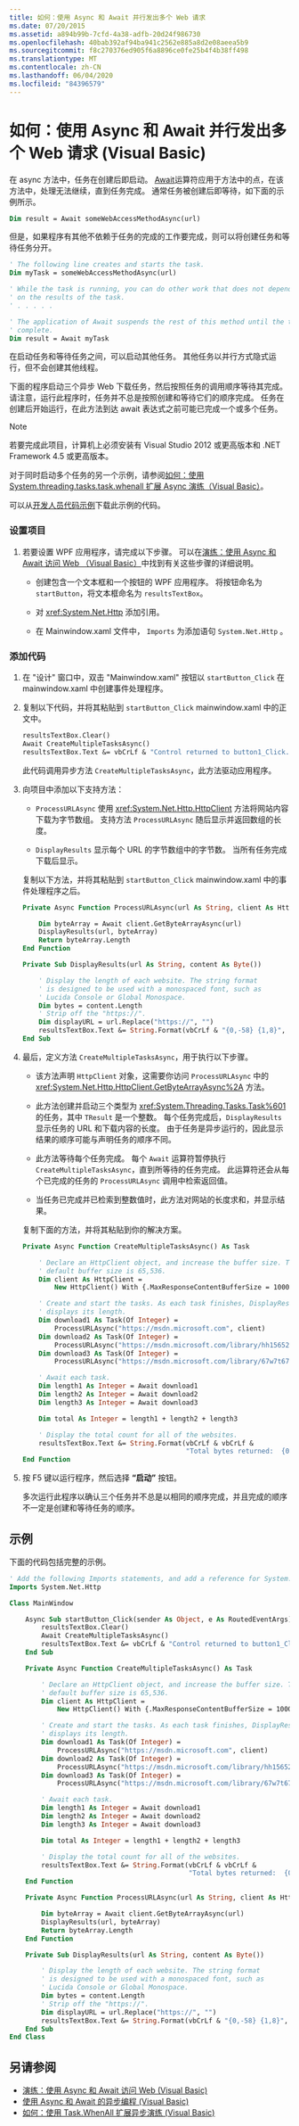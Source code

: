 ```yaml
---
title: 如何：使用 Async 和 Await 并行发出多个 Web 请求
ms.date: 07/20/2015
ms.assetid: a894b99b-7cfd-4a38-adfb-20d24f986730
ms.openlocfilehash: 40bab392af94ba941c2562e885a8d2e08aeea5b9
ms.sourcegitcommit: f8c270376ed905f6a8896ce0fe25b4f4b38ff498
ms.translationtype: MT
ms.contentlocale: zh-CN
ms.lasthandoff: 06/04/2020
ms.locfileid: "84396579"
---
```

# <a name="how-to-make-multiple-web-requests-in-parallel-by-using-async-and-await-visual-basic"></a>如何：使用 Async 和 Await 并行发出多个 Web 请求 (Visual Basic)

在 async 方法中，任务在创建后即启动。 [Await](../../../language-reference/operators/await-operator.md)运算符应用于方法中的点，在该方法中，处理无法继续，直到任务完成。 通常任务被创建后即等待，如下面的示例所示。

```vb
Dim result = Await someWebAccessMethodAsync(url)
```

但是，如果程序有其他不依赖于任务的完成的工作要完成，则可以将创建任务和等待任务分开。

```vb
' The following line creates and starts the task.
Dim myTask = someWebAccessMethodAsync(url)

' While the task is running, you can do other work that does not depend
' on the results of the task.
' . . . . .

' The application of Await suspends the rest of this method until the task is
' complete.
Dim result = Await myTask
```

在启动任务和等待任务之间，可以启动其他任务。 其他任务以并行方式隐式运行，但不会创建其他线程。

下面的程序启动三个异步 Web 下载任务，然后按照任务的调用顺序等待其完成。 请注意，运行此程序时，任务并不总是按照创建和等待它们的顺序完成。 任务在创建后开始运行，在此方法到达 await 表达式之前可能已完成一个或多个任务。

> [!NOTE]
> 若要完成此项目，计算机上必须安装有 Visual Studio 2012 或更高版本和 .NET Framework 4.5 或更高版本。

对于同时启动多个任务的另一个示例，请参阅[如何：使用 System.threading.tasks.task.whenall 扩展 Async 演练（Visual Basic）](how-to-extend-the-async-walkthrough-by-using-task-whenall.md)。

可以从[开发人员代码示例](https://code.msdn.microsoft.com/Async-Make-Multiple-Web-49adb82e)下载此示例的代码。

### <a name="to-set-up-the-project"></a>设置项目

1. 若要设置 WPF 应用程序，请完成以下步骤。 可以在[演练：使用 Async 和 Await 访问 Web （Visual Basic）](walkthrough-accessing-the-web-by-using-async-and-await.md)中找到有关这些步骤的详细说明。

    - 创建包含一个文本框和一个按钮的 WPF 应用程序。 将按钮命名为 `startButton`，将文本框命名为 `resultsTextBox`。

    - 对 <xref:System.Net.Http> 添加引用。

    - 在 Mainwindow.xaml 文件中， `Imports` 为添加语句 `System.Net.Http` 。

### <a name="to-add-the-code"></a>添加代码

1. 在 "设计" 窗口中，双击 "Mainwindow.xaml" 按钮以 `startButton_Click` 在 mainwindow.xaml 中创建事件处理程序。

2. 复制以下代码，并将其粘贴到 `startButton_Click` mainwindow.xaml 中的正文中。

    ```vb
    resultsTextBox.Clear()
    Await CreateMultipleTasksAsync()
    resultsTextBox.Text &= vbCrLf & "Control returned to button1_Click."
    ```

     此代码调用异步方法 `CreateMultipleTasksAsync`，此方法驱动应用程序。

3. 向项目中添加以下支持方法：

    - `ProcessURLAsync` 使用 <xref:System.Net.Http.HttpClient> 方法将网站内容下载为字节数组。 支持方法 `ProcessURLAsync` 随后显示并返回数组的长度。

    - `DisplayResults` 显示每个 URL 的字节数组中的字节数。 当所有任务完成下载后显示。

     复制以下方法，并将其粘贴到 `startButton_Click` mainwindow.xaml 中的事件处理程序之后。

    ```vb
    Private Async Function ProcessURLAsync(url As String, client As HttpClient) As Task(Of Integer)

        Dim byteArray = Await client.GetByteArrayAsync(url)
        DisplayResults(url, byteArray)
        Return byteArray.Length
    End Function

    Private Sub DisplayResults(url As String, content As Byte())

        ' Display the length of each website. The string format
        ' is designed to be used with a monospaced font, such as
        ' Lucida Console or Global Monospace.
        Dim bytes = content.Length
        ' Strip off the "https://".
        Dim displayURL = url.Replace("https://", "")
        resultsTextBox.Text &= String.Format(vbCrLf & "{0,-58} {1,8}", displayURL, bytes)
    End Sub
    ```

4. 最后，定义方法 `CreateMultipleTasksAsync`，用于执行以下步骤。

    - 该方法声明 `HttpClient` 对象，这需要你访问 `ProcessURLAsync` 中的 <xref:System.Net.Http.HttpClient.GetByteArrayAsync%2A> 方法。

    - 此方法创建并启动三个类型为 <xref:System.Threading.Tasks.Task%601> 的任务，其中 `TResult` 是一个整数。 每个任务完成后，`DisplayResults` 显示任务的 URL 和下载内容的长度。 由于任务是异步运行的，因此显示结果的顺序可能与声明任务的顺序不同。

    - 此方法等待每个任务完成。 每个 `Await` 运算符暂停执行 `CreateMultipleTasksAsync`，直到所等待的任务完成。 此运算符还会从每个已完成的任务的 `ProcessURLAsync` 调用中检索返回值。

    - 当任务已完成并已检索到整数值时，此方法对网站的长度求和，并显示结果。

     复制下面的方法，并将其粘贴到你的解决方案。

    ```vb
    Private Async Function CreateMultipleTasksAsync() As Task

        ' Declare an HttpClient object, and increase the buffer size. The
        ' default buffer size is 65,536.
        Dim client As HttpClient =
            New HttpClient() With {.MaxResponseContentBufferSize = 1000000}

        ' Create and start the tasks. As each task finishes, DisplayResults
        ' displays its length.
        Dim download1 As Task(Of Integer) =
            ProcessURLAsync("https://msdn.microsoft.com", client)
        Dim download2 As Task(Of Integer) =
            ProcessURLAsync("https://msdn.microsoft.com/library/hh156528(VS.110).aspx", client)
        Dim download3 As Task(Of Integer) =
            ProcessURLAsync("https://msdn.microsoft.com/library/67w7t67f.aspx", client)

        ' Await each task.
        Dim length1 As Integer = Await download1
        Dim length2 As Integer = Await download2
        Dim length3 As Integer = Await download3

        Dim total As Integer = length1 + length2 + length3

        ' Display the total count for all of the websites.
        resultsTextBox.Text &= String.Format(vbCrLf & vbCrLf &
                                             "Total bytes returned:  {0}" & vbCrLf, total)
    End Function
    ```

5. 按 F5 键以运行程序，然后选择 **“启动”** 按钮。

     多次运行此程序以确认三个任务并不总是以相同的顺序完成，并且完成的顺序不一定是创建和等待任务的顺序。

## <a name="example"></a>示例

下面的代码包括完整的示例。

```vb
' Add the following Imports statements, and add a reference for System.Net.Http.
Imports System.Net.Http

Class MainWindow

    Async Sub startButton_Click(sender As Object, e As RoutedEventArgs) Handles startButton.Click
        resultsTextBox.Clear()
        Await CreateMultipleTasksAsync()
        resultsTextBox.Text &= vbCrLf & "Control returned to button1_Click."
    End Sub

    Private Async Function CreateMultipleTasksAsync() As Task

        ' Declare an HttpClient object, and increase the buffer size. The
        ' default buffer size is 65,536.
        Dim client As HttpClient =
            New HttpClient() With {.MaxResponseContentBufferSize = 1000000}

        ' Create and start the tasks. As each task finishes, DisplayResults
        ' displays its length.
        Dim download1 As Task(Of Integer) =
            ProcessURLAsync("https://msdn.microsoft.com", client)
        Dim download2 As Task(Of Integer) =
            ProcessURLAsync("https://msdn.microsoft.com/library/hh156528(VS.110).aspx", client)
        Dim download3 As Task(Of Integer) =
            ProcessURLAsync("https://msdn.microsoft.com/library/67w7t67f.aspx", client)

        ' Await each task.
        Dim length1 As Integer = Await download1
        Dim length2 As Integer = Await download2
        Dim length3 As Integer = Await download3

        Dim total As Integer = length1 + length2 + length3

        ' Display the total count for all of the websites.
        resultsTextBox.Text &= String.Format(vbCrLf & vbCrLf &
                                             "Total bytes returned:  {0}" & vbCrLf, total)
    End Function

    Private Async Function ProcessURLAsync(url As String, client As HttpClient) As Task(Of Integer)

        Dim byteArray = Await client.GetByteArrayAsync(url)
        DisplayResults(url, byteArray)
        Return byteArray.Length
    End Function

    Private Sub DisplayResults(url As String, content As Byte())

        ' Display the length of each website. The string format
        ' is designed to be used with a monospaced font, such as
        ' Lucida Console or Global Monospace.
        Dim bytes = content.Length
        ' Strip off the "https://".
        Dim displayURL = url.Replace("https://", "")
        resultsTextBox.Text &= String.Format(vbCrLf & "{0,-58} {1,8}", displayURL, bytes)
    End Sub
End Class
```

## <a name="see-also"></a>另请参阅

- [演练：使用 Async 和 Await 访问 Web (Visual Basic)](walkthrough-accessing-the-web-by-using-async-and-await.md)
- [使用 Async 和 Await 的异步编程 (Visual Basic)](index.md)
- [如何：使用 Task.WhenAll 扩展异步演练 (Visual Basic)](how-to-extend-the-async-walkthrough-by-using-task-whenall.md)

